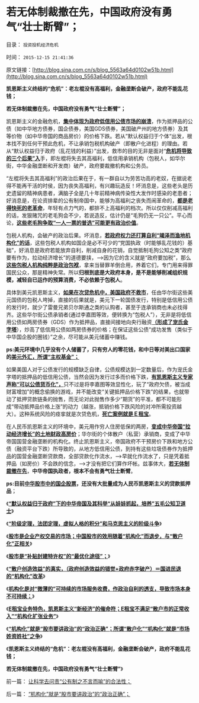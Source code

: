 # 若无体制裁撤在先，中国政府没有勇气“壮士断臂”；

目录： `投资投机经济危机` 

时间： `2015-12-15 21:41:36` 

原文链接：[http://blog.sina.com.cn/s/blog_5563a64d0102w51b.html](http://blog.sina.com.cn/s/blog_5563a64d0102w51b.html)

**凯恩斯主义终结的“危机”：老左棍没有高福利，金融垄断会破产，政府不能乱花钱；**

**若无体制裁撤在先，中国政府没有勇气“壮士断臂”；**

凯恩斯主义的金融危机，[**集中体现为政府低信用公债市场的崩溃**](../../../2015/11/6/“有毒资产”含义就是“低信用”，所谓泡沫，及高杠杆.md)，作为抵押品的公债（如中华地方债券，国企债券，美国GDS债券，美国破产州的地方债券）及其等价物（如中华帝国的商品房价）的价格下跌。若从”默认权益归于个体“出发，根本找不到任何干预此危机，不让承销包税机构破产（即散户化进程）的理由。若从“默认权益归于政府（乱花钱的利益）”出发，救市的目的无非是面对“[**危机将导致的三个后果”入**](../../../2015/11/25/特殊利益集团不愿接受“金融危机的后果”的后果.md)手，即左棍将失去其高福利，低信用承销机构（包税人，如华尔街，中华金融垄断和开发商）破产，政府要裁撤机构和公务员。

“左棍将失去其高福利”的政治后果在于，有一群自以为劳苦功高的老奴，在据说老得不能再干活的时侯，因为丧失高福利，有兴趣玩造反！坏消息是，这些老头是历史遗留的精神病患者，满脑子全是几十年前精神病传染性大发作时感染的老患者；好消息是，在论资排辈的公有制帝国中，能够为高福利之丧失而闹革命的，[**都是老得快死的老革命**](../../../2012/8/20/“中国人低素质”的平均年龄比较老；.md)，年轻有点力气的，都排不上高福利的档次。所以仅仅削减高福利的话，发狠赌咒的老毛狗会不少，若说造反，估计仍是“毛狗仍无一只公”。平心而论，[**这些老毛狗争取“一人一票的普选”可能更有政治价值**](../../../2014/4/16/“政改为先”即“阶级斗争为纲”“抓革命，促生产”.md)。

包税人机构，会破产的政治后果。坏消息，[**若政府权力还打算自利“竭泽而渔地机构化”的话**](../../../2015/12/12/“机构化”之绝对权力的贪婪，欲壑难填，及股神的为虎作伥.md)，这些包税人机构如国企是必不可少的“党国执政（时能够乱花钱的）基础”，好消息是政府若能放弃自利，削减自身的花销，自觉抵制毛狗公知之类“政府要有作为，拉动经济增长”的道德要挟，——>因为它的含义就是“政府要加税”，那么[**这些包税人机构纯粹是政治包袱**](../../../2014/9/24/包税人制度是赤字困境中的政府，极具诱惑的吗啡型改革方案.md)，拿来当替罪羊倒合用，养着它们，专门用来得罪国民公众，那是精神失常。所以**归根到底是大政府本身，是不是能够削减组织规模，减轻自已运作的预算消费，不必依赖于包税人**。

具体到美元凯恩斯主义，[**如果在次贷危机中，美国政府不救市**](../../../2015/11/18/“金融危机”干预（救市）及如何干预的基本原则的确定.md)，任由华尔街这些美元国债的包税人垮掉，直接的后果就是，美元下一轮国债发行，特别是低信用公债的发行时，就少了雷曼兄弟贝尔斯通之类的认购者，甚至于连承销商也未必找得齐。这些华尔街公债承销者(通过李嘉图等效，便转换为“包税人”），无非是将低信用公债如两房债券（GDS）作为抵押品，直接间接地向央行融资[**（形成了宠氏金字塔**](../../../2013/3/28/股票本来就是个人投资，根本不应该机构化.md)），炒高了低信用公债如两房债券的价格；在保证这些公债“成功发售（类似于中华国企股的圈钱）”之余，尽可能从美元储蓄中赚钱。

**ps:美元环境中几乎没有个人储蓄了，只有穷人的零花钱，和中日等对美出口国家的[**美元外汇，所谓“主权基金”；**](../../../2014/2/6/回顾美元货币政策的原则，理解淡马锡们统统要死掉的机理.md)**

如果美国人对于公债发行的规模缺乏自律，公债规模达到一定数量后，作为宠氏金字塔的抵押品的低信用公债，当然会因为发行过多而价格下跌，[**有凯恩斯主义专家声称“可以公债货币化”，**](../../../2015/11/5/凯恩斯主义的“赤字货币化＝机构化”，廉价资本对国债机构的补贴.md)只不过是将李嘉图等效显性化，玩了“政府欠债，被当成财富增加”的概念偷换的游戏，并不能改变“关键抵押品价格下跌”的结果，也就带动了抵押贷款链条的抛售，而无论对此抛售作多少“期货”的平准，都不可能形成“带动抵押品价格上涨”的动力（越涨，抵销价格下跌风险的对冲所需投资越大）。这种系统风险的痉挛就是次贷危机，[**死亡案例就是Ｅ租宝**](../../../2015/12/13/“机构化扩张收入”要了E租宝的命；.md)。

在人民币凯恩斯主义的环境中，美元用作穷人住房低保的两房，[**变成中华帝国“拉动经济增长”的土地财政高房价**](../../../2015/7/29/淘金业形态中的炒房业中的获利组织和群体.md)；华尔街的个体散户（私营）承销商，变成了中华帝国国营金融垄断的机构化。终止凯恩斯主义，帝国政府不干预房价下跌和地方公债（融资平台下跌）所导致的，从地方低信用公债，到持有这些垃圾债券作为抵押品的国营金融垄断贷款商，全部贷款化作流水，——>早就化作流水了，只是凭着抵押品（如房价）不会跌的信念，——>才没有把它们算作坏帐。兹事体大，[**若无体制裁撤在先**](../../../2013/11/13/中国改革现状的坏消息和前景的好消息.md)，**中华帝国执政者，根本不会有勇气壮士断臂**。

**ps:目前[**中华股市中的国企股票**](../../../2015/9/16/指数期货不适合公有制中国，喉舌专家一直装成不懂；.md)，还没有大批量成为人民币凯恩斯主义的贷款抵押品**；

《[**“默认权益归于政府”下的中华帝国及其科举“从娃娃抓起，培养”五毛公知卫道士**](../../../2015/12/6/“默认权益归于政府”下的科举教育，“从娃娃抓起”.md)》

《[**“阶级定理，法团定理，虚拟人格的积分”和马克思主义的阶级斗争**](../../../2015/12/7/“阶级定理，法团定理，虚拟人格的积分”和“阶级斗争”.md)》

《[**股市是企业产权交易的市场；中国股市的效用随着“机构化”而退步，与“散户化”正相关**](../../../2015/12/8/股市是企业产权交易的市场，中国股市超越零和的价值何来？.md)》

《[**股市是“补贴封建特许权”的“最优化途径”；**](../../../2015/12/9/股市是“补贴封建特许权”的“最优化途径”；.md)》

《[**“散户创造效益”的真实，（政府创造效益的错觉+政府赤字破产）＝国进民退的“机构化”改革**](../../../2015/12/10/“散户创造效益”的真实，“政府创造效益”的错觉.md)》

《[**机构化是对“微薄的”可持续的市场服务收费，作政治自利的透支，导致市场本身不可持续；**](../../../2015/12/12/“机构化”之绝对权力的贪婪，欲壑难填，及股神的为虎作伥.md)》

《[**E租宝业务特色，凯恩斯主义“新经济”的催命符；E租宝不满足“散户市的正常收入”“机构化扩张业务”**](../../../2015/12/13/“机构化扩张收入”要了E租宝的命；.md)》

《[**“机构化”就是“股市要讲政治”的“政治正确”；所谓“散户化”“机构化”就是“市场姓资姓社”之争**](../../../2015/12/14/“机构化”就是“股市要讲政治”的“政治正确”；.md)》

《**凯恩斯主义终结的“危机”：老左棍没有高福利，金融垄断会破产，政府不能乱花钱；**

**若无体制裁撤在先，中国政府没有勇气“壮士断臂”**》

前一篇： [让科学去问责“公有制之不言而喻”的合法性；](../../../2015/12/17/让科学去问责“公有制之不言而喻”的合法性；.md)

后一篇： [“机构化”就是“股市要讲政治”的“政治正确”；](../../../2015/12/14/“机构化”就是“股市要讲政治”的“政治正确”；.md)

